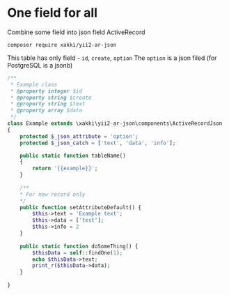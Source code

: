# One field for all
Combine some field into json field ActiveRecord 

```composer require xakki/yii2-ar-json```

This table has only  field - `id`, `create`, `option`
The `option` is a json filed (for PostgreSQL is a jsonb)

```php
/**
 * Example class
 * @property integer $id
 * @property string $create
 * @property string $text
 * @property array $data
 */
class Example extends \xakki\yii2-ar-json\components\ActiveRecordJson
{
    protected $_json_attribute = 'option';
    protected $_json_catch = ['text', 'data', 'info'];

    public static function tableName()
    {
        return '{{example}}';
    }
    
    /**
    * For new record only
    */
    public function setAttributeDefault() {
        $this->text = 'Example text';
        $this->data = ['test'];
        $this->info = 2
    }
    
    public static function doSomeThing() {
        $thisData = self::findOne(1);
        echo $thisData->text;
        print_r($thisData->data);
    }
    
}
```
